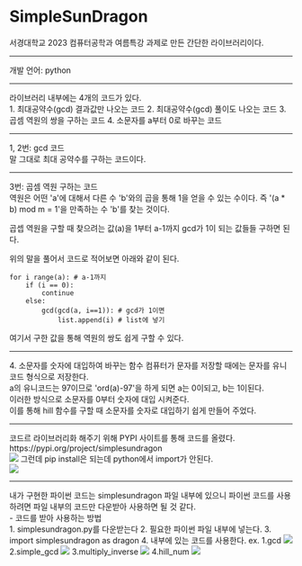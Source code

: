 # SimpleSunDragon
서경대학교 2023 컴퓨터공학과 여름특강 과제로 만든 간단한 라이브러리이다.
<hr/>
개발 언어: python
<hr/>
라이브러리 내부에는 4개의 코드가 있다.<br>
1. 최대공약수(gcd) 결과값만 나오는 코드
2. 최대공약수(gcd) 풀이도 나오는 코드
3. 곱셈 역원의 쌍을 구하는 코드
4. 소문자를 a부터 0로 바꾸는 코드
<hr/>
1, 2번: gcd 코드<br>
말 그대로 최대 공약수를 구하는 코드이다.

<hr/>
3번: 곱셈 역원 구하는 코드<br>
역원은 어떤 'a'에 대해서 다른 수 'b'와의 곱을 통해 1을 얻을 수 있는 수이다. 즉 '(a * b) mod m = 1'을 만족하는 수 'b'를 찾는 것이다.<br>

곱셉 역원을 구할 때 찾으려는 값(a)을 1부터 a-1까지 gcd가 1이 되는 값들들 구하면 된다.<br>

위의 말을 풀어서 코드로 적어보면 아래와 같이 된다.<br>
```
for i range(a): # a-1까지
    if (i == 0):
        continue
    else:
        gcd(gcd(a, i==1)): # gcd가 1이면
            list.append(i) # list에 넣기
```
여기서 구한 값을 통해 역원의 쌍도 쉽게 구할 수 있다.
<hr/>
4. 소문자를 숫자에 대입하여 바꾸는 함수
컴퓨터가 문자를 저장할 때에는 문자를 유니코드 형식으로 저장한다.<br>
a의 유니코드는 97이므로 'ord(a)-97'을 하게 되면 a는 0이되고, b는 1이된다.<br>
이러한 방식으로 소문자를 0부터 숫자에 대입 시켜준다.<br>
이를 통해 hill 함수를 구할 때 소문자를 숫자로 대입하기 쉽게 만들어 주었다.
<hr/>
코드르 라이브러리화 해주기 위해 PYPI 사이트를 통해 코드를 올렸다.
https://pypi.org/project/simplesundragon
<br>
<img src="./img/pypi_uplaod.jpg">
그런데 pip install은 되는데 python에서 import가 안된다.<br>
<img src="./img/pycharm_load.jpg">
<br>
<hr/>
내가 구현한 파이썬 코드는 simplesundragon 파일 내부에 있으니 파이썬 코드를 사용하려면 파일 내부의 코드만 다운받아 사용하면 될 것 같다.<br>
- 코드를 받아 사용하는 방법<br>
1. simplesundragon.py를 다운받는다
2. 필요한 파이썬 파일 내부에 넣는다.
3. import simplesundragon as dragon
4. 내부에 있는 코드를 사용한다.
ex.
1.gcd
<img src="./img/1.jpg">
2.simple_gcd
<img src="./img/2.jpg">
3.multiply_inverse
<img src="./img/3.jpg">
4.hill_num
<img src="./img/4.jpg">